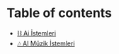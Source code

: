# Table of contents

* [⛓ Ai İstemleri](README.md)
* [🎶 AI Müzik İstemleri](ai-muezik-istemleri.md)
